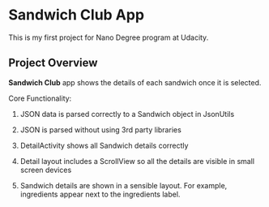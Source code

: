 # Sandwich Club App

This is my first project for Nano Degree program at Udacity.

## Project Overview
**Sandwich Club** app shows the details of each sandwich once it is selected.

Core Functionality: 

1) JSON data is parsed correctly to a Sandwich object in JsonUtils

2) JSON is parsed without using 3rd party libraries

3) DetailActivity shows all Sandwich details correctly

4) Detail layout includes a ScrollView so all the details are visible in small screen devices

5) Sandwich details are shown in a sensible layout. For example, ingredients appear next to the ingredients label.


